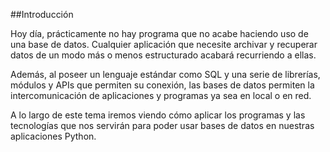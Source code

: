 ##Introducción

Hoy día, prácticamente no hay programa que no acabe haciendo uso de una base de datos. Cualquier aplicación que necesite archivar y recuperar datos de un modo más o menos estructurado acabará recurriendo a ellas.

Además, al poseer un lenguaje estándar como SQL y una serie de librerías, módulos y APIs que permiten su conexión, las bases de datos permiten la intercomunicación de aplicaciones y programas ya sea en local o en red.

A lo largo de este tema iremos viendo cómo aplicar los programas y las tecnologías que nos servirán para poder usar bases de datos en nuestras aplicaciones Python.
